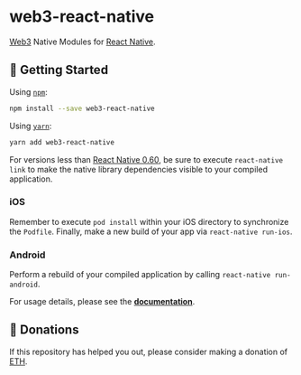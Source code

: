 # web3-react-native
[Web3](https://web3js.readthedocs.io/en/v1.2.6/) Native Modules for [React Native](https://reactnative.dev/).

## 🚀 Getting Started

Using [`npm`]():

```bash
npm install --save web3-react-native
```

Using [`yarn`]():

```bash
yarn add web3-react-native
```

For versions less than [React Native 0.60](https://reactnative.dev/blog/2019/07/03/version-60), be sure to execute `react-native link` to make the native library dependencies visible to your compiled application.

### iOS
Remember to execute `pod install` within your iOS directory to synchronize the `Podfile`. Finally, make a new build of your app via `react-native run-ios`.

### Android
Perform a rebuild of your compiled application by calling `react-native run-android`.

For usage details, please see the [**documentation**](./docs).

## 🌠 Donations

If this repository has helped you out, please consider making a donation of [ETH](https://ethereum.org/).


